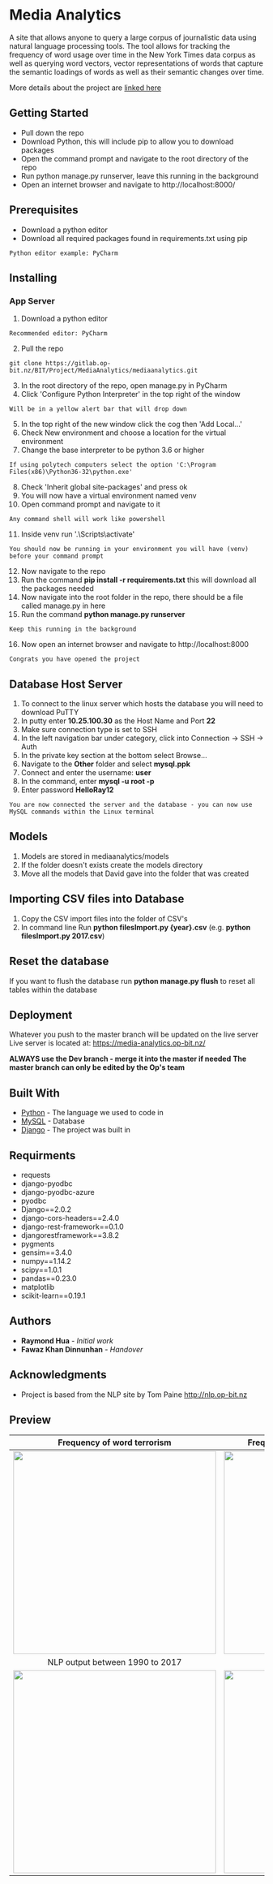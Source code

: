# Media Analytics

A site that allows anyone to query a large corpus of journalistic data using natural language processing tools. 
The tool allows for tracking the frequency of word usage over time in the New York Times data corpus as well as querying word vectors, vector representations of words that capture the semantic loadings of words as well as their semantic changes over time.

More details about the project are [linked here](https://raymondhua.github.io/project/op-project)

## Getting Started

<ul>
    <li>Pull down the repo</li>
    <li>Download Python, this will include pip to allow you to download packages</li>
    <li>Open the command prompt and navigate to the root directory of the repo</li>
    <li>Run python manage.py runserver, leave this running in the background</li>
    <li>Open an internet browser and navigate to http://localhost:8000/</li>
</ul>

## Prerequisites

<ul>
    <li>Download a python editor</li>
    <li>Download all required packages found in requirements.txt using pip</li>
</ul>


```
Python editor example: PyCharm

```

## Installing

### App Server

1. Download a python editor
```
Recommended editor: PyCharm
```
2. Pull the repo
```
git clone https://gitlab.op-bit.nz/BIT/Project/MediaAnalytics/mediaanalytics.git
```
3. In the root directory of the repo, open manage.py in PyCharm
4. Click 'Configure Python Interpreter' in the top right of the window
```
Will be in a yellow alert bar that will drop down
```
5. In the top right of the new window click the cog then 'Add Local...'
6. Check New environment and choose a location for the virtual environment
7. Change the base interpreter to be python 3.6 or higher
```
If using polytech computers select the option 'C:\Program Files(x86)\Python36-32\python.exe'
```
8. Check 'Inherit global site-packages' and press ok
9. You will now have a virtual environment named venv
10. Open command prompt and navigate to it
```
Any command shell will work like powershell
```
11. Inside venv run '.\Scripts\activate'
```
You should now be running in your environment you will have (venv) before your command prompt
```
12. Now navigate to the repo
13. Run the command **pip install -r requirements.txt** this will download all the packages needed
14. Now navigate into the root folder in the repo, there should be a file called manage.py in here
15. Run the command **python manage.py runserver**
```
Keep this running in the background
```
16. Now open an internet browser and navigate to http://localhost:8000
```
Congrats you have opened the project
```

## Database Host Server

1. To connect to the linux server which hosts the database you will need to download PuTTY
2. In putty enter **10.25.100.30** as the Host Name and Port **22**
3. Make sure connection type is set to SSH
4. In the left navigation bar under category, click into Connection -> SSH -> Auth
5. In the private key section at the bottom select Browse...
6. Navigate to the **Other** folder and select **mysql.ppk**
7. Connect and enter the username: **user**
8. In the command, enter **mysql -u root -p**
9. Enter password **HelloRay12**
```
You are now connected the server and the database - you can now use MySQL commands within the Linux terminal
```

## Models

1. Models are stored in mediaanalytics/models
2. If the folder doesn't exists create the models directory
3. Move all the models that David gave into the folder that was created

## Importing CSV files into Database

1. Copy the CSV import files into the folder of CSV's
2. In command line Run **python filesImport.py {year}.csv** (e.g. **python filesImport.py 2017.csv**)

## Reset the database
If you want to flush the database run **python manage.py flush** to reset all tables within the database

## Deployment

Whatever you push to the master branch will be updated on the live server
Live server is located at: https://media-analytics.op-bit.nz/

**ALWAYS use the Dev branch - merge it into the master if needed**
**The master branch can only be edited by the Op's team**

## Built With

* [Python](https://docs.python.org/3/) - The language we used to code in
* [MySQL](https://www.mysql.org/) - Database
* [Django](https://docs.djangoproject.com/en/2.1/) - The project was built in


## Requirments

- requests
- django-pyodbc
- django-pyodbc-azure
- pyodbc
- Django==2.0.2
- django-cors-headers==2.4.0
- django-rest-framework==0.1.0
- djangorestframework==3.8.2
- pygments
- gensim==3.4.0
- numpy==1.14.2
- scipy==1.0.1
- pandas==0.23.0
- matplotlib
- scikit-learn==0.19.1

## Authors

* **Raymond Hua** - *Initial work* 
* **Fawaz Khan Dinnunhan** - *Handover* 


## Acknowledgments

* Project is based from the NLP site by Tom Paine http://nlp.op-bit.nz

## Preview
Frequency of word **terrorism** | Frequent words between 1990 to 2017
:-------------------------:|:-------------------------:
<img src="https://raymondhua.github.io/images/projects/op-project/timeline/terrorism.png" width="400"> | <img src="https://raymondhua.github.io/images/projects/op-project/timeline/words.png" width="400"> 
NLP output between 1990 to 2017  | NLP output cont'd
<img src="https://raymondhua.github.io/images/projects/op-project/nlp/output1.png" width="400"> | <img src="https://raymondhua.github.io/images/projects/op-project/nlp/output2.png" width="400"> 